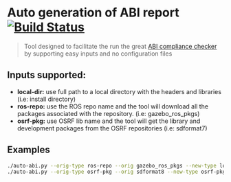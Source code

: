 # Auto generation of ABI report [![Build Status](https://travis-ci.org/osrf/auto-abi-checker.svg?branch=master)](https://travis-ci.org/osrf/auto-abi-checker)

> Tool designed to facilitate the run the great [ABI compliance checker](https://lvc.github.io/abi-compliance-checker/)
by supporting easy inputs and no configuration files


## Inputs supported:

 * **local-dir:** use full path to a local directory with the headers and
   libraries (i.e: install directory)
 * **ros-repo:** use the ROS repo name and the tool will download all
   the packages associated with the repository. (i.e: gazebo_ros_pkgs)
 * **osrf-pkg:** use OSRF lib name and the tool will get the library and
   development packages from the OSRF repositories (i.e: sdformat7)

## Examples

```bash
./auto-abi.py --orig-type ros-repo --orig gazebo_ros_pkgs --new-type local-dir --new /tmp/colcon_ws/install
./auto-abi.py --orig-type osrf-pkg --orig sdformat8 --new-type osrf-pkg --new sdformat8
```
